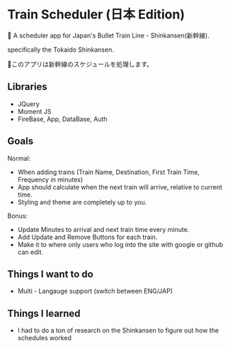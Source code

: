 # Train Scheduler (日本 Edition)

:bullettrain_side: A scheduler app for Japan's Bullet Train Line - Shinkansen(新幹線). 

specifically the Tokaido Shinkansen.

:bullettrain_side:このアプリは新幹線のスケジュールを処理します。

## Libraries

- JQuery
- Moment JS
- FireBase, App, DataBase, Auth

## Goals

Normal: 

- When adding trains (Train Name, Destination, First Train Time, Frequency in minutes)
- App should calculate when the next train will arrive, relative to current time.
- Styling and theme are completely up to you. 

Bonus:

- Update Minutes to arrival and next train time every minute.
- Add Update and Remove Buttons for each train. 
- Make it to where only users who log into the site with google or github can edit.

## Things I want to do

- Multi - Langauge support (switch between ENG/JAP) 

## Things I learned

- I had to do a ton of research on the Shinkansen to figure out how the schedules worked